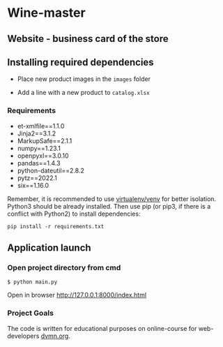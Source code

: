 # Wine-master

## Website - business card of the store

## Installing required dependencies

- Place new product images in the `images` folder

- Add a line with a new product to `catalog.xlsx`


### Requirements
* et-xmlfile==1.1.0
* Jinja2==3.1.2
* MarkupSafe==2.1.1
* numpy==1.23.1
* openpyxl==3.0.10
* pandas==1.4.3
* python-dateutil==2.8.2
* pytz==2022.1
* six==1.16.0


     
Remember, it is recommended to use [virtualenv/venv](https://docs.python.org/3/library/venv.html) for better isolation.
Python3 should be already installed. Then use pip (or pip3, if there is a conflict with Python2) to install dependencies:
```
pip install -r requirements.txt
```		
## Application launch

### Open project directory from cmd

```
$ python main.py
```

Open in browser http://127.0.0.1:8000/index.html


### Project Goals

The code is written for educational purposes on online-course for web-developers [dvmn.org](https://dvmn.org/).
